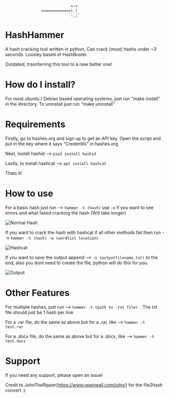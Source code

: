 



   			                     +-+
   			        =============| |
   			                    `:_;'

# HashHammer

A hash cracking tool written in python, Can crack (most) hashs under ~3 seconds. Loosley based of HashBuster. 

Outdated, trasnferring this tool to a new better one!

# How do I install?

For most ubuntu / Debian based operating systems, just run "make install" in the directory. To uninstall just run "make uninstall"

# Requirements

Firstly, go to hashes.org and sign up to get an API key. Open the script and put in the key where it says "Credentils" in hashes.org

Next, install hashid --> ```pip3 install hashid```

Lastly, to install hashcat --> ```apt install hashcat```

Thats it!

# How to use

For a basic hash just run --> ```hammer -t (hash)``` use ```-e``` if you want to see errors and what failed cracking the hash (Will take longer)

![Normal Hash](https://i.ibb.co/jvppYVn/Normal-Hash.png)

If you want to crack the hash with hashcat if all other methods fail then run --> ```hammer -t (hash) -w (wordlist location)```

![Hashcat](https://i.ibb.co/yVgsSLV/Hashcat.png)

If you want to save the output append --> ```-o (outputfilename.txt)``` to the end, also you dont need to create the file, python will do this for you.

![Output](https://i.ibb.co/QncgDm3/output.png)

# Other Features

For multiple hashes, just run --> ```hammer -t (path to .txt file) ```. The txt file should just be 1 hash per line.

For a .rar file, do the same as above but for a .rar, like --> ```hammer -t test.rar```

For a .docx file, do the same as above but for a .docx, like --> ```hammer -t test.docx```

# Support

If you need any support, please open an issue!


Credit to JohnTheRipper(https://www.openwall.com/john/) for the file2hash convert :) 
